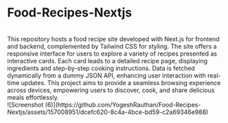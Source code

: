 # Food-Recipes-Nextjs
<br>
This repository hosts a food recipe site developed with Next.js for frontend and backend, complemented by Tailwind CSS for styling. The site offers a responsive interface for users to explore a variety of recipes presented as interactive cards. Each card leads to a detailed recipe page, displaying ingredients and step-by-step cooking instructions. Data is fetched dynamically from a dummy JSON API, enhancing user interaction with real-time updates. This project aims to provide a seamless browsing experience across devices, empowering users to discover, cook, and share delicious meals effortlessly.
<br>
![Screenshot (6)](https://github.com/YogeshRauthan/Food-Recipes-Nextjs/assets/157008951/dcefc620-8c4a-4bce-bd59-c2a69346e988)
